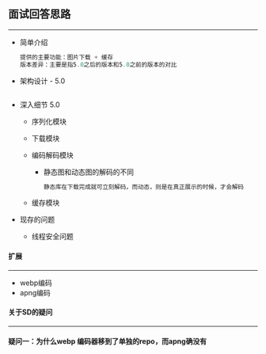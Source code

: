 ## 面试回答思路

-------

- 简单介绍

  ```objective-c
  提供的主要功能：图片下载 + 缓存
  版本差异：主要是指5.0之后的版本和5.0之前的版本的对比
  ```

  

- 架构设计 - 5.0

  ```objective-c
  
  ```

  

- 深入细节 5.0

  - 序列化模块

  - 下载模块

  - 编码解码模块

    - 静态图和动态图的解码的不同

      ```markdown
      静态库在下载完成就可立刻解码，而动态，则是在真正展示的时候，才会解码
      ```

      

  - 缓存模块

- 现存的问题

  - 线程安全问题



#### 扩展

------

- webp编码
- apng编码





#### 关于SD的疑问

-------



#### 疑问一：为什么webp 编码器移到了单独的repo，而apng确没有